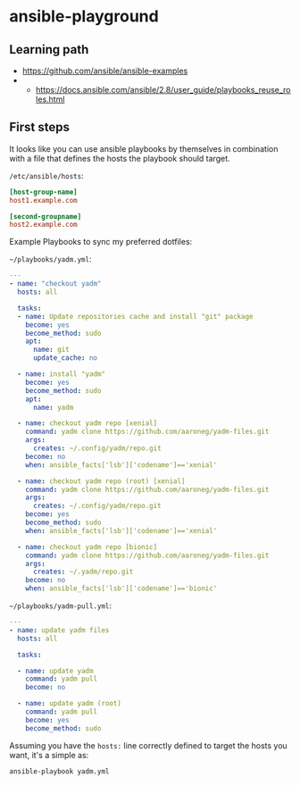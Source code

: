 # ansible-playground

## Learning path

- https://github.com/ansible/ansible-examples
- - https://docs.ansible.com/ansible/2.8/user_guide/playbooks_reuse_roles.html

## First steps

It looks like you can use ansible playbooks by themselves in combination with a file that defines the hosts the playbook should target.

`/etc/ansible/hosts`: 
```ini
[host-group-name]
host1.example.com

[second-groupname]
host2.example.com
```

Example Playbooks to sync my preferred dotfiles:

`~/playbooks/yadm.yml`:
```yml
---
- name: "checkout yadm"
  hosts: all

  tasks:
  - name: Update repositories cache and install "git" package
    become: yes
    become_method: sudo
    apt:
      name: git
      update_cache: no

  - name: install "yadm"
    become: yes
    become_method: sudo
    apt:
      name: yadm

  - name: checkout yadm repo [xenial]
    command: yadm clone https://github.com/aaroneg/yadm-files.git
    args:
      creates: ~/.config/yadm/repo.git
    become: no
    when: ansible_facts['lsb']['codename']=='xenial'

  - name: checkout yadm repo (root) [xenial]
    command: yadm clone https://github.com/aaroneg/yadm-files.git
    args:
      creates: ~/.config/yadm/repo.git
    become: yes
    become_method: sudo
    when: ansible_facts['lsb']['codename']=='xenial'

  - name: checkout yadm repo [bionic]
    command: yadm clone https://github.com/aaroneg/yadm-files.git
    args:
      creates: ~/.yadm/repo.git
    become: no
    when: ansible_facts['lsb']['codename']=='bionic'
```

`~/playbooks/yadm-pull.yml`:
```yml
---
- name: update yadm files
  hosts: all

  tasks:

  - name: update yadm
    command: yadm pull
    become: no

  - name: update yadm (root)
    command: yadm pull
    become: yes
    become_method: sudo
```

Assuming you have the `hosts:` line correctly defined to target the hosts you want, it's a simple as:

`ansible-playbook yadm.yml`

